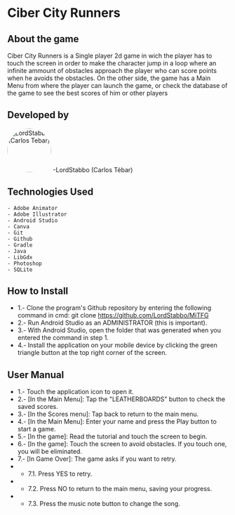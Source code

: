 # Ciber City Runners

## About the game
Ciber City Runners is a Single player 2d game in wich the player has to touch the screen in order to make the character jump in a loop where an infinite ammount of obstacles approach the player who can score points when he avoids the obstacles. 
On the other side, the game has a Main Menu from where the player can launch the game, or check the database of the game to see the best scores of him or other players 

## Developed by

<img src="https://github.com/LordStabbo.png" alt="LordStabbo (Carlos Tebar)" width="100" style="border-radius: 50%">
    -LordStabbo (Carlos Tébar)

## Technologies Used

    - Adobe Animator
    - Adobe Illustrator
    - Android Studio
    - Canva
    - Git
    - Github
    - Gradle
    - Java
    - LibGdx
    - Photoshop
    - SQLite

## How to Install

- 1.- Clone the program's Github repository by entering the following command in cmd: git clone https://github.com/LordStabbo/MiTFG
- 2.- Run Android Studio as an ADMINISTRATOR (this is important).
- 3.- With Android Studio, open the folder that was generated when you entered the command in step 1.
- 4.- Install the application on your mobile device by clicking the green triangle button at the top right corner of the screen.

## User Manual
- 1.- Touch the application icon to open it.
- 2.- [In the Main Menu]: Tap the "LEATHERBOARDS" button to check the saved scores.
- 3.- [In the Scores menu]: Tap back to return to the main menu.
- 4.- [In the Main Menu]: Enter your name and press the Play button to start a game.
- 5.- [In the game]: Read the tutorial and touch the screen to begin.
- 6.- [In the game]: Touch the screen to avoid obstacles. If you touch one, you will be eliminated.
- 7.- [In Game Over]: The game asks if you want to retry.
- - 7.1. Press YES to retry.
- - 7.2. Press NO to return to the main menu, saving your progress.
- - 7.3. Press the music note button to change the song.